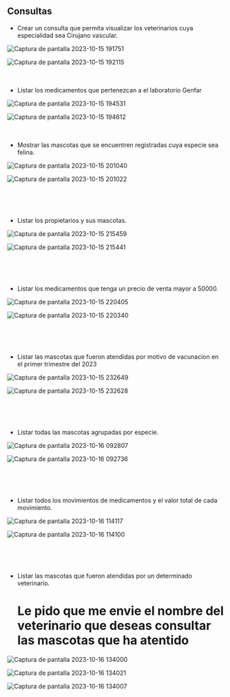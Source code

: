 ## Consultas

- Crear un consulta que permita visualizar los veterinarios cuya especialidad sea Cirujano vascular.

![Captura de pantalla 2023-10-15 191751](https://github.com/julianlpz69/VeterinariaCampus/assets/131847060/7c39a3b1-4b4d-4b80-8c85-0edf3cc3f909)

![Captura de pantalla 2023-10-15 192115](https://github.com/julianlpz69/VeterinariaCampus/assets/131847060/5789ef66-2349-4944-af89-a467056571df)
<br>
<br>
<br>


- Listar los medicamentos que pertenezcan a el laboratorio Genfar



![Captura de pantalla 2023-10-15 194531](https://github.com/julianlpz69/VeterinariaCampus/assets/131847060/8717e570-a883-443a-a46d-d3e4fbe36530)

![Captura de pantalla 2023-10-15 194612](https://github.com/julianlpz69/VeterinariaCampus/assets/131847060/6c948a20-50ab-487f-8a5e-373b3da60e06)
<br>
<br>
<br>


- Mostrar las mascotas que se encuentren registradas cuya especie sea felina.

![Captura de pantalla 2023-10-15 201040](https://github.com/julianlpz69/VeterinariaCampus/assets/131847060/5286a7c6-c07f-40f8-852e-4bb0cc5b742c)

![Captura de pantalla 2023-10-15 201022](https://github.com/julianlpz69/VeterinariaCampus/assets/131847060/26ddb70b-87cb-4f6b-aefd-cc6b6c54afc0)

<br>
<br>
<br>


- Listar los propietarios y sus mascotas.

![Captura de pantalla 2023-10-15 215459](https://github.com/julianlpz69/VeterinariaCampus/assets/131847060/44c631b2-35c4-404c-a99f-e5116df20576)


![Captura de pantalla 2023-10-15 215441](https://github.com/julianlpz69/VeterinariaCampus/assets/131847060/b3518bcd-4095-4ce0-aa3f-5f90873570a2)

<br>
<br>
<br>


- Listar los medicamentos que tenga un precio de venta mayor a 50000.

  
![Captura de pantalla 2023-10-15 220405](https://github.com/julianlpz69/VeterinariaCampus/assets/131847060/8ccb838e-2729-46ec-b569-ed1078b38354)


![Captura de pantalla 2023-10-15 220340](https://github.com/julianlpz69/VeterinariaCampus/assets/131847060/0514f872-55d3-4c03-9a94-b4c0f0e9cd3a)

<br>
<br>
<br>


- Listar las mascotas que fueron atendidas por motivo de vacunacion en el primer trimestre del 2023


![Captura de pantalla 2023-10-15 232649](https://github.com/julianlpz69/VeterinariaCampus/assets/131847060/85d89796-6ca5-425c-8640-9c5837a3f9c1)


![Captura de pantalla 2023-10-15 232628](https://github.com/julianlpz69/VeterinariaCampus/assets/131847060/6a5dd456-c61a-48e8-8728-29c27cdc827d)



<br>
<br>
<br>


- Listar todas las mascotas agrupadas por especie.

![Captura de pantalla 2023-10-16 092807](https://github.com/julianlpz69/VeterinariaCampus/assets/131847060/03e4e081-c8e1-4659-8439-9f1bfc80591a)


![Captura de pantalla 2023-10-16 092736](https://github.com/julianlpz69/VeterinariaCampus/assets/131847060/8d880d3f-a6d3-4ce6-b7b6-644d58720b5d)



<br>
<br>
<br>


- Listar todos los movimientos de medicamentos y el valor total de cada movimiento.


![Captura de pantalla 2023-10-16 114117](https://github.com/julianlpz69/VeterinariaCampus/assets/131847060/59511e05-7bee-40ad-bc00-2d7a7c94b97c)

![Captura de pantalla 2023-10-16 114100](https://github.com/julianlpz69/VeterinariaCampus/assets/131847060/3e7d0ae8-8e46-4b24-a320-645ccab6b23e)

<br>
<br>
<br>


- Listar las mascotas que fueron atendidas por un determinado veterinario.
  <br>
    # Le pido que me envie el nombre del veterinario que deseas consultar las mascotas que ha atentido

![Captura de pantalla 2023-10-16 134000](https://github.com/julianlpz69/VeterinariaCampus/assets/131847060/0ef17c73-4473-47dd-87e2-7fafb8aced58)


![Captura de pantalla 2023-10-16 134021](https://github.com/julianlpz69/VeterinariaCampus/assets/131847060/d9a5227b-f73f-4bd2-8989-c378e60cbcdb)


![Captura de pantalla 2023-10-16 134007](https://github.com/julianlpz69/VeterinariaCampus/assets/131847060/4529af4e-1c44-4178-95fb-5f5d8e73f542)


